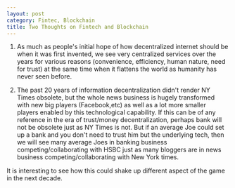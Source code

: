 ```yaml
---
layout: post
category: Fintec, Blockchain
title: Two Thoughts on Fintech and Blockchain
---
```


1) As much as people's initial hope of how decentralized internet
should be when it was first invented, we see very centralized services
over the years for various reasons (convenience, efficiency, human
nature, need for trust) at the same time when it flattens the world as
humanity has never seen before.

2) The past 20 years of information decentralization didn't render NY
Times obsolete, but the whole news business is hugely transformed with
new big players (Facebook,etc) as well as a lot more smaller players
enabled by this technological capability. If this can be of any
reference in the era of trust/money decentralization, perhaps bank
will not be obsolete just as NY Times is not. But if an average Joe
could set up a bank and you don't need to trust him but the underlying
tech, then we will see many average Joes in banking business
competing/collaborating with HSBC just as many bloggers are in news
business competing/collaborating with New York times.

It is interesting to see how this could shake up different aspect of
the game in the next decade.

